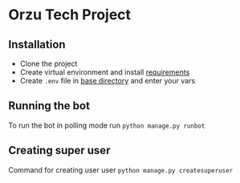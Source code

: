 # Orzu Tech Project

## Installation

- Clone the project
- Create virtual environment and install [requirements](./requirements.txt)
- Create `.env` file in [base directory](.) and enter your vars

## Running the bot

To run the bot in polling mode run `python manage.py runbot`

## Creating super user

Command for creating user user `python manage.py createsuperuser`
